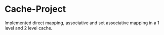 # Cache-Project
Implemented direct mapping, associative and set associative mapping in a 1 level and 2 level cache.
